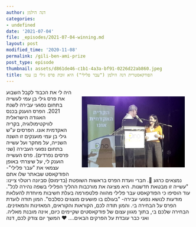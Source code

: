 ```yaml
---
author: דנה הילמן
categories:
- undefined
date: '2021-07-04'
file: _episodes/2021-07-04-winning.md
layout: post
modified_time: '2020-11-08'
permalink: /gili-ben-ami-prize
post_type: episode
thumbnail: assets/d861de46-c1b1-4a3a-bf91-0226d22ab860.jpeg
title: הפודקאסטרית דנה הילמן ("עבר פלילי") היא זוכת פרס גילי בן עמי
---
```

<p><img style="float: right; width: 279px; margin: 20px;" src="assets/d861de46-c1b1-4a3a-bf91-0226d22ab860.jpeg" height="192" /> היה לי את הכבוד לקבל השבוע את פרס גילי בן עמי לעשייה בתחום נפגעי עבירה לשנת 2021. הפרס הוענק בכנס האגודה הישראלית לוויקטימולוגיה, בקריה האקדמית אונו. הפרסים ע"ש גילי בן עמי מוענקים זו השנה השנייה, על מחקר ועל עשייה בתחום נפגעי העבירה (שני פרסים נפרדים). פרס העשייה הוענק לי, על שיצרתי באופן עצמאי את "עבר פלילי"- הפודקאסט שבאתר שלו אתם נמצאים כרגע 🙂. חברי וועדת הפרס בראשות השופטת (בדימוס) סביונה רוטלוי ציינו: "עשייה זו מבטאת חדשנות. היא מציגה את מורכבות ההליך הפלילי בשפה נהירה לכל". עוד הוסיפו כי הפודקאסט עבר פלילי מהווה פלטפורמה בעלת חשיבות מיוחדת להעלאת מודעות לנושא נפגעי עבירה- "בעולם בו פושעים מוצגים כסלבס". המון תודה לועדת הפרס על הבחירה בי. והמון תודה לכם, הקוראות והקוראים, המאזינות והמאזינים. הבחירה שלכם בי, בתוך מגוון עצום של פודקאסטים שקיימים כיום, אינה מובנת מאליה. ואני כבר עובדת על הפרקים הבאים.... ❤️ המשך יום צודק לכם, דנה</p>